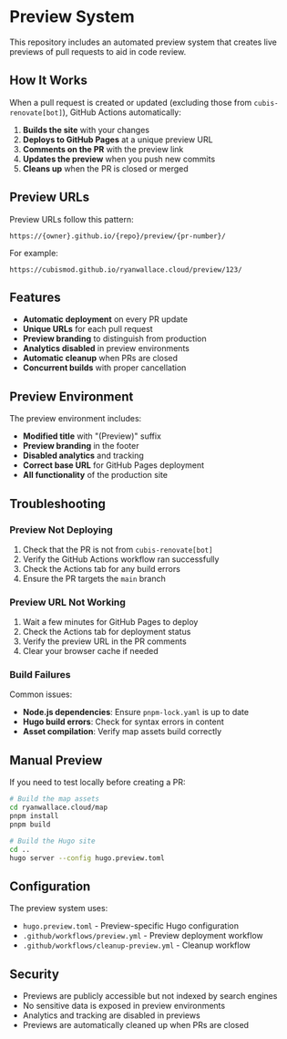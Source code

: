 # Preview System

This repository includes an automated preview system that creates live previews of pull requests to aid in code review.

## How It Works

When a pull request is created or updated (excluding those from `cubis-renovate[bot]`), GitHub Actions automatically:

1. **Builds the site** with your changes
2. **Deploys to GitHub Pages** at a unique preview URL
3. **Comments on the PR** with the preview link
4. **Updates the preview** when you push new commits
5. **Cleans up** when the PR is closed or merged

## Preview URLs

Preview URLs follow this pattern:

```
https://{owner}.github.io/{repo}/preview/{pr-number}/
```

For example:

```
https://cubismod.github.io/ryanwallace.cloud/preview/123/
```

## Features

- **Automatic deployment** on every PR update
- **Unique URLs** for each pull request
- **Preview branding** to distinguish from production
- **Analytics disabled** in preview environments
- **Automatic cleanup** when PRs are closed
- **Concurrent builds** with proper cancellation

## Preview Environment

The preview environment includes:

- **Modified title** with "(Preview)" suffix
- **Preview branding** in the footer
- **Disabled analytics** and tracking
- **Correct base URL** for GitHub Pages deployment
- **All functionality** of the production site

## Troubleshooting

### Preview Not Deploying

1. Check that the PR is not from `cubis-renovate[bot]`
2. Verify the GitHub Actions workflow ran successfully
3. Check the Actions tab for any build errors
4. Ensure the PR targets the `main` branch

### Preview URL Not Working

1. Wait a few minutes for GitHub Pages to deploy
2. Check the Actions tab for deployment status
3. Verify the preview URL in the PR comments
4. Clear your browser cache if needed

### Build Failures

Common issues:

- **Node.js dependencies**: Ensure `pnpm-lock.yaml` is up to date
- **Hugo build errors**: Check for syntax errors in content
- **Asset compilation**: Verify map assets build correctly

## Manual Preview

If you need to test locally before creating a PR:

```bash
# Build the map assets
cd ryanwallace.cloud/map
pnpm install
pnpm build

# Build the Hugo site
cd ..
hugo server --config hugo.preview.toml
```

## Configuration

The preview system uses:

- `hugo.preview.toml` - Preview-specific Hugo configuration
- `.github/workflows/preview.yml` - Preview deployment workflow
- `.github/workflows/cleanup-preview.yml` - Cleanup workflow

## Security

- Previews are publicly accessible but not indexed by search engines
- No sensitive data is exposed in preview environments
- Analytics and tracking are disabled in previews
- Previews are automatically cleaned up when PRs are closed
